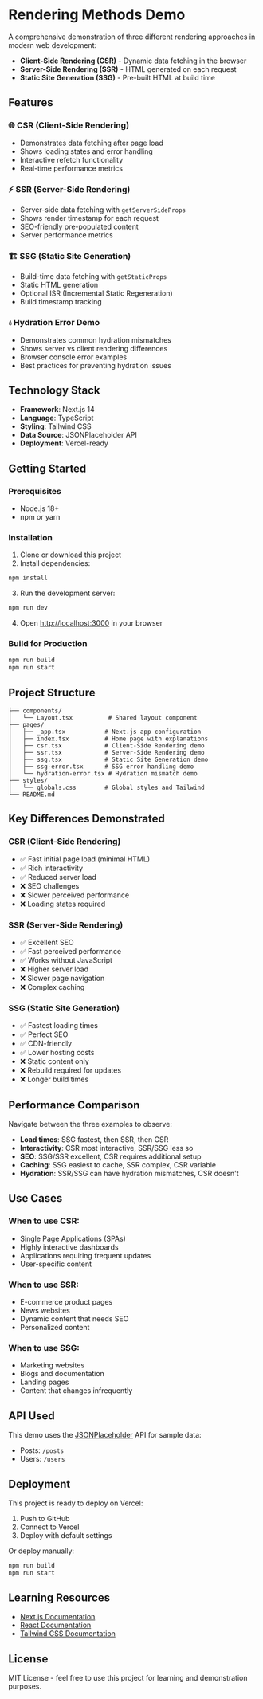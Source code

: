 # Rendering Methods Demo

A comprehensive demonstration of three different rendering approaches in modern web development:

- **Client-Side Rendering (CSR)** - Dynamic data fetching in the browser
- **Server-Side Rendering (SSR)** - HTML generated on each request
- **Static Site Generation (SSG)** - Pre-built HTML at build time

## Features

### 🌐 CSR (Client-Side Rendering)
- Demonstrates data fetching after page load
- Shows loading states and error handling
- Interactive refetch functionality
- Real-time performance metrics

### ⚡️ SSR (Server-Side Rendering)
- Server-side data fetching with `getServerSideProps`
- Shows render timestamp for each request
- SEO-friendly pre-populated content
- Server performance metrics

### 🏗️ SSG (Static Site Generation)
- Build-time data fetching with `getStaticProps`
- Static HTML generation
- Optional ISR (Incremental Static Regeneration)
- Build timestamp tracking

### 💧 Hydration Error Demo
- Demonstrates common hydration mismatches
- Shows server vs client rendering differences
- Browser console error examples
- Best practices for preventing hydration issues

## Technology Stack

- **Framework**: Next.js 14
- **Language**: TypeScript
- **Styling**: Tailwind CSS
- **Data Source**: JSONPlaceholder API
- **Deployment**: Vercel-ready

## Getting Started

### Prerequisites
- Node.js 18+ 
- npm or yarn

### Installation

1. Clone or download this project
2. Install dependencies:
```bash
npm install
```

3. Run the development server:
```bash
npm run dev
```

4. Open [http://localhost:3000](http://localhost:3000) in your browser

### Build for Production

```bash
npm run build
npm run start
```

## Project Structure

```
├── components/
│   └── Layout.tsx          # Shared layout component
├── pages/
│   ├── _app.tsx           # Next.js app configuration
│   ├── index.tsx          # Home page with explanations
│   ├── csr.tsx            # Client-Side Rendering demo
│   ├── ssr.tsx            # Server-Side Rendering demo
│   ├── ssg.tsx            # Static Site Generation demo
│   ├── ssg-error.tsx      # SSG error handling demo
│   └── hydration-error.tsx # Hydration mismatch demo
├── styles/
│   └── globals.css        # Global styles and Tailwind
└── README.md
```

## Key Differences Demonstrated

### CSR (Client-Side Rendering)
- ✅ Fast initial page load (minimal HTML)
- ✅ Rich interactivity
- ✅ Reduced server load
- ❌ SEO challenges
- ❌ Slower perceived performance
- ❌ Loading states required

### SSR (Server-Side Rendering)
- ✅ Excellent SEO
- ✅ Fast perceived performance
- ✅ Works without JavaScript
- ❌ Higher server load
- ❌ Slower page navigation
- ❌ Complex caching

### SSG (Static Site Generation)
- ✅ Fastest loading times
- ✅ Perfect SEO
- ✅ CDN-friendly
- ✅ Lower hosting costs
- ❌ Static content only
- ❌ Rebuild required for updates
- ❌ Longer build times

## Performance Comparison

Navigate between the three examples to observe:
- **Load times**: SSG fastest, then SSR, then CSR
- **Interactivity**: CSR most interactive, SSR/SSG less so
- **SEO**: SSG/SSR excellent, CSR requires additional setup
- **Caching**: SSG easiest to cache, SSR complex, CSR variable
- **Hydration**: SSR/SSG can have hydration mismatches, CSR doesn't

## Use Cases

### When to use CSR:
- Single Page Applications (SPAs)
- Highly interactive dashboards
- Applications requiring frequent updates
- User-specific content

### When to use SSR:
- E-commerce product pages
- News websites
- Dynamic content that needs SEO
- Personalized content

### When to use SSG:
- Marketing websites
- Blogs and documentation
- Landing pages
- Content that changes infrequently

## API Used

This demo uses the [JSONPlaceholder](https://jsonplaceholder.typicode.com/) API for sample data:
- Posts: `/posts`
- Users: `/users`

## Deployment

This project is ready to deploy on Vercel:

1. Push to GitHub
2. Connect to Vercel
3. Deploy with default settings

Or deploy manually:
```bash
npm run build
npm run start
```

## Learning Resources

- [Next.js Documentation](https://nextjs.org/docs)
- [React Documentation](https://react.dev)
- [Tailwind CSS Documentation](https://tailwindcss.com/docs)

## License

MIT License - feel free to use this project for learning and demonstration purposes.
